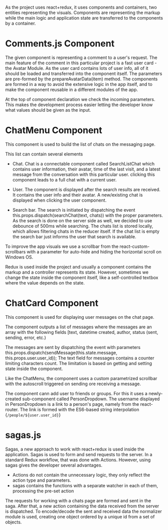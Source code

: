 As the project uses react+redux, it uses components and containers, two entities representing the visuals.
Components are representing the markup while the main logic and application state are transferred to the components by a container.

# Comments.js Component

The given component is representing a comment to a user's request. The main feature of the comment in this particular project is a fast user card - the Avatar Module. As the user card contains lots of user info, all of it should be loaded and transferred into the component itself. The parameters are pre-formed by the prepareAvatarData(item) method.
The components are formed in a way to avoid the extensive logic in the app itself, and to make the component reusable in a different modules of the app.

At the top of component declaration we check the incoming parameters. This makes the development process easier letting the developer know what values should be given as the input.

# ChatMenu Component

This component is used to build the list of chats on the messaging page.

This list can contain several elements

- Chat. Chat is a connectable component called SearchListChat which contains user information, their avatar, time of the last visit, and a latest message from the conversation with this particular user. clicking this component leads to a full chat with a current user.

- User. The component is displayed after the search results are received. It contains the user info and their avatar. A new/existing chat is displayed when clicking the user component.

- Search bar. The search is initiated by dispatching the event this.props.dispatch(searchChat(text, chats)) with the proper parameters.
As the search is done on the server side as well, we decided to use debounce of 500ms while searching. The chats list is stored locally, which allows filtering chats in the reducer itself. If the chat list is empty the search bar just informs the user that search is available.

To improve the app visuals we use a scrollbar from the react-custom-scrollbars with a parameter for auto-hide and hiding the horizontal scroll on Windows OS.

Redux is used inside the project and usually a component contains the markup and a controller represents its state. However, sometimes we change the state inside the component itself, like a self-controlled textbox where the value depends on the state.

# ChatCard Component

This component is used for displaying user messages on the chat page.

The component outputs a list of messages where the messages are an array with the following fields [text, datetime created, author, status (sent, sending, error, etc.)

The messages are sent by dispatching the event with parameters this.props.dispatch(sendMessage(this.state.message, this.props.user.user_id)); The text field for messages contains a counter limiting characters count. The limitation is based on getting and setting state inside the component.

Like the ChatMenu, the component uses a custom parametrized scrollbar with the autoscroll triggered on sending ore receiving a message.

The component cann add user to friends or groups. For this it uses a newly-created sub-component called PersonDropdown.
The username displayed in PersonDropdown is a link to a person's page, namely <Link> from the react-router. The link is formed with the ES6-based string interpolation  {`/people/${user.user_id}`}


# sagas.js

Sagas, a new approach to work with react+redux is used inside the application.
Sagas is used to form and send requests to the server. In a standard Redux workflow, that was done with Actions. However, using sagas gives the developer several advantages.

- Actions do not contain the unnecessary logic, they only reflect the action type and parameters.
- sagas contains the functions with a separate watcher in each of them, processing the pre-set action

The requests for working with a chats page are formed and sent in the saga. After that, a new action containing the data received from the server is dispatched. To encode/decode the sent and received data the normalizer module is used, creating one object ordered by a unique id from a set of objects.
 
